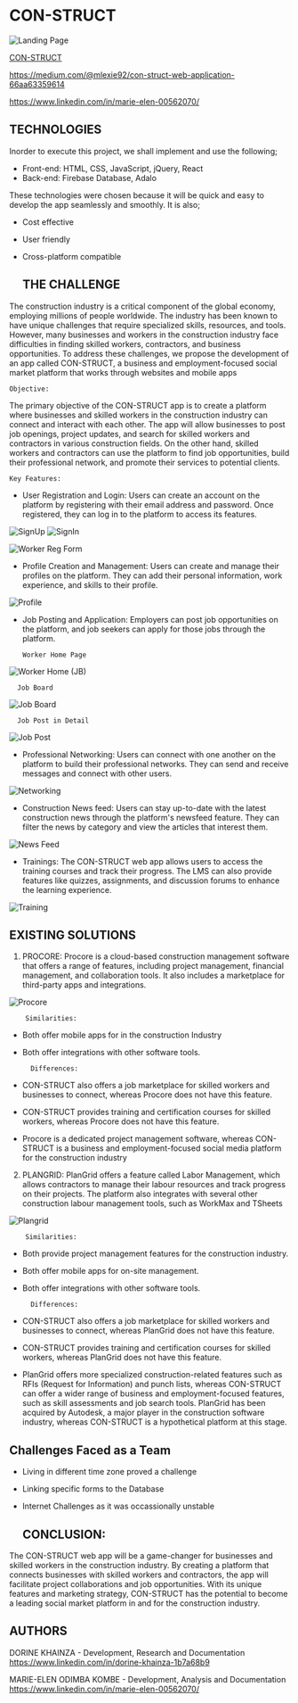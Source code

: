# CON-STRUCT

![Landing Page](https://github.com/ElmarOdz/CON-STRUCT/assets/110916781/e014d849-bfc8-4e72-95e8-c66f76281b30)
 
[CON-STRUCT](https://con-struct.nicepage.io)

https://medium.com/@mlexie92/con-struct-web-application-66aa63359614

https://www.linkedin.com/in/marie-elen-00562070/

  ## TECHNOLOGIES

Inorder to execute this project, we shall implement and use the following;

- Front-end: HTML, CSS, JavaScript, jQuery, React
- Back-end: Firebase Database, Adalo

These technologies were chosen because it will be quick and easy to develop the app seamlessly and smoothly. It is also;

- Cost effective
- User friendly
- Cross-platform compatible

  ## THE CHALLENGE
  
The construction industry is a critical component of the global economy, employing millions of people worldwide. The industry has been known to have unique challenges that require specialized skills, resources, and tools. However, many businesses and workers in the construction industry face difficulties in finding skilled workers, contractors, and business opportunities. To address these challenges, we propose the development of an app called CON-STRUCT, a business and employment-focused social market platform that works through websites and mobile apps

    Objective:
    
The primary objective of the CON-STRUCT app is to create a platform where businesses and skilled workers in the construction industry can connect and interact with each other. The app will allow businesses to post job openings, project updates, and search for skilled workers and contractors in various construction fields. On the other hand, skilled workers and contractors can use the platform to find job opportunities, build their professional network, and promote their services to potential clients.

    Key Features:
    
- User Registration and Login:
Users can create an account on the platform by registering with their email address and password. Once registered, they can log in to the platform to access its features.

![SignUp](https://github.com/ElmarOdz/CON-STRUCT/assets/110916781/ae90f686-5a0f-4fd9-bf6e-48bda3959562)
![SignIn](https://github.com/ElmarOdz/CON-STRUCT/assets/110916781/8a754988-99f4-408a-aa2d-6f6f79f8efb2)

![Worker Reg Form](https://github.com/ElmarOdz/CON-STRUCT/assets/110916781/370d293b-f803-4604-9c96-128489a32388)

- Profile Creation and Management:
Users can create and manage their profiles on the platform. They can add their personal information, work experience, and skills to their profile.

![Profile](https://github.com/ElmarOdz/CON-STRUCT/assets/110916781/890471d0-b1a4-476d-9a28-25def79811ec)

- Job Posting and Application:
Employers can post job opportunities on the platform, and job seekers can apply for those jobs through the platform.

      Worker Home Page

![Worker Home (JB)](https://github.com/ElmarOdz/CON-STRUCT/assets/110916781/00c64f0e-fb36-42b5-abdf-e140ffff4625)

      Job Board

![Job Board](https://github.com/ElmarOdz/CON-STRUCT/assets/110916781/ca7632ee-262a-4669-928b-d1933571522e)

      Job Post in Detail

![Job Post](https://github.com/ElmarOdz/CON-STRUCT/assets/110916781/3bef73be-51ca-40f2-a083-4042248b53df)

- Professional Networking:
Users can connect with one another on the platform to build their professional networks. They can send and receive messages and connect with other users.

![Networking](https://github.com/ElmarOdz/CON-STRUCT/assets/110916781/d5420c7c-623a-4308-a44f-e3cba3fec108)

- Construction News feed:
Users can stay up-to-date with the latest construction news through the platform's newsfeed feature. They can filter the news by category and view the articles that interest them.

![News Feed](https://github.com/ElmarOdz/CON-STRUCT/assets/110916781/b6190d2a-cae6-458d-9601-2f612b00497d)

- Trainings:
The CON-STRUCT web app allows users to access the training courses and track their progress. The LMS can also provide features like quizzes, assignments, and discussion forums to enhance the learning experience.

![Training](https://github.com/ElmarOdz/CON-STRUCT/assets/110916781/87aefa2c-c9e7-4c89-9045-c86b89687787)

  ## EXISTING SOLUTIONS

1. PROCORE: Procore is a cloud-based construction management software that offers a range of features, including project management, financial management, and collaboration tools. It also includes a marketplace for third-party apps and integrations.

![Procore](https://github.com/ElmarOdz/CON-STRUCT/assets/110916781/596f5c87-58c5-43f8-8a45-865ffcf70659)

        Similarities:
- Both offer mobile apps for in the construction Industry
- Both offer integrations with other software tools.

        Differences:
- CON-STRUCT also offers a job marketplace for skilled workers and businesses to connect, whereas Procore does not have this feature.
- CON-STRUCT provides training and certification courses for skilled workers, whereas Procore does not have this feature.
- Procore is a dedicated project management software, whereas CON-STRUCT is a business and employment-focused social media platform for the construction industry


2. PLANGRID: PlanGrid offers a feature called Labor Management, which allows contractors to manage their labour resources and track progress on their projects. The platform also integrates with several other construction labour management tools, such as WorkMax and TSheets

![Plangrid](https://github.com/ElmarOdz/CON-STRUCT/assets/110916781/319c18f9-22b6-4776-a21a-665f951a690c)

        Similarities:
- Both provide project management features for the construction industry.
- Both offer mobile apps for on-site management.
- Both offer integrations with other software tools.

        Differences:
- CON-STRUCT also offers a job marketplace for skilled workers and businesses to connect, whereas PlanGrid does not have this feature.
- CON-STRUCT provides training and certification courses for skilled workers, whereas PlanGrid does not have this feature.
- PlanGrid offers more specialized construction-related features such as RFIs (Request for Information) and punch lists, whereas CON-STRUCT can offer a wider range of business and employment-focused features, such as skill assessments and job search tools.
PlanGrid has been acquired by Autodesk, a major player in the construction software industry, whereas CON-STRUCT is a hypothetical platform at this stage.

## Challenges Faced as a Team
- Living in different time zone proved a challenge 
- Linking specific forms to the Database
- Internet Challenges as it was occassionally unstable

  ## CONCLUSION:
The CON-STRUCT web app will be a game-changer for businesses and skilled workers in the construction industry. By creating a platform that connects businesses with skilled workers and contractors, the app will facilitate project collaborations and job opportunities. With its unique features and marketing strategy, CON-STRUCT has the potential to become a leading social market platform in and for the construction industry.

  ## AUTHORS
  
DORINE KHAINZA - Development, Research and Documentation https://www.linkedin.com/in/dorine-khainza-1b7a68b9

MARIE-ELEN ODIMBA KOMBE - Development, Analysis and Documentation  https://www.linkedin.com/in/marie-elen-00562070/
